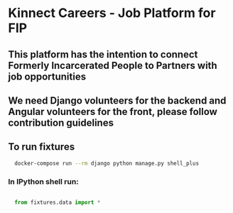 # Kinnect Careers - Job Platform for FIP

## This platform has the intention to connect Formerly Incarcerated People to Partners with job opportunities

## We need Django volunteers for the backend and Angular volunteers for the front, please follow contribution guidelines

## To run fixtures
```bash 
  docker-compose run --rm django python manage.py shell_plus
```

### In IPython shell run:
```python

  from fixtures.data import *

```
